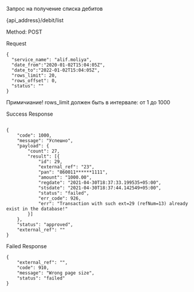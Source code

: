  Запрос на получениe списка дебитов 

{api_address}/debit/list

Method: POST

Request

```
{
  "service_name": "alif.moliya",
  "date_from":"2020-01-02T15:04:05Z",
  "date_to":"2022-01-02T15:04:05Z",
  "rows_limit": 20,
  "rows_offset": 0,
  "status": ""
}

```
Примичиание! rows_limit должен быть в интервале: от 1 до 1000

Success Response 

```

{
	"code": 1000,
	"message": "Успешно",
	"payload": {
		"count": 27,
		"result": [{
			"id": 29,
			"external_ref": "23",
			"pan": "860011******1111",
			"amount": "1000.00",
			"regdate": "2021-04-30T18:37:33.199535+05:00",
			"stsdate": "2021-04-30T18:37:44.142549+05:00",
			"status": "failed",
			"err_code": 926,
			"err": "Transaction with such ext=29 (refNum=13) already exist in the database!"
		}]
	},
	"status": "approved",
	"external_ref": ""
}

```
Failed Response

```
{
    "external_ref": "",
    "code": 910,
    "message": "Wrong page size",
    "status": "failed"
}

```
